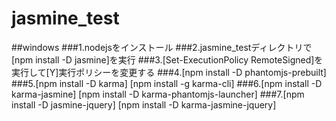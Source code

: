 # jasmine_test

##windows
###1.nodejsをインストール
###2.jasmine_testディレクトリで[npm install -D jasmine]を実行
###3.[Set-ExecutionPolicy RemoteSigned]を実行して[Y]実行ポリシーを変更する
###4.[npm install -D phantomjs-prebuilt]
###5.[npm install -D karma]  [npm install -g karma-cli]
###6.[npm install -D karma-jasmine] [npm install -D karma-phantomjs-launcher]
###7.[npm install -D jasmine-jquery] [npm install -D karma-jasmine-jquery]